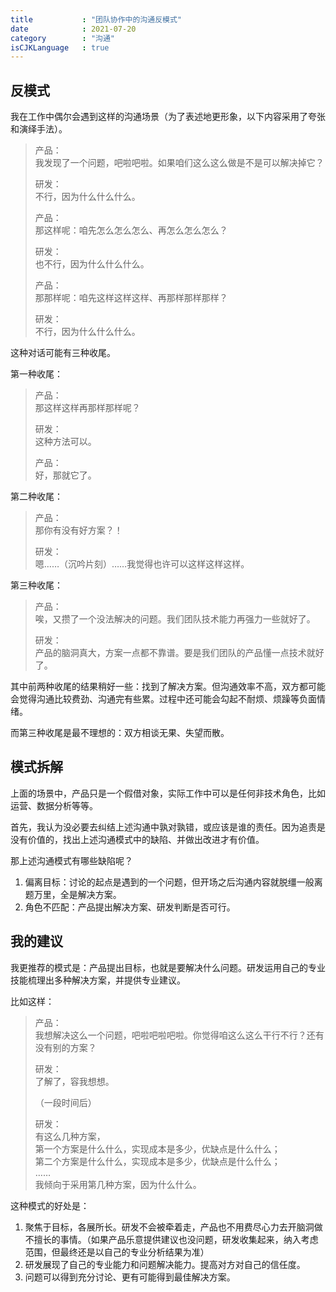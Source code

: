 ```yaml
---
title           : "团队协作中的沟通反模式"
date            : 2021-07-20
category        : "沟通"
isCJKLanguage   : true
---
```


## 反模式

我在工作中偶尔会遇到这样的沟通场景（为了表述地更形象，以下内容采用了夸张和演绎手法）。

> 产品：  
> 我发现了一个问题，吧啦吧啦。如果咱们这么这么做是不是可以解决掉它？  
> 
> 研发：  
> 不行，因为什么什么什么。  
> 
> 产品：  
> 那这样呢：咱先怎么怎么怎么、再怎么怎么怎么？  
>
> 研发：  
> 也不行，因为什么什么什么。  
>
> 产品：  
> 那那样呢：咱先这样这样这样、再那样那样那样？  
>
> 研发：  
> 不行，因为什么什么什么。  

这种对话可能有三种收尾。

第一种收尾：

> 产品：  
> 那这样这样再那样那样呢？
>
> 研发：  
> 这种方法可以。
>
> 产品：  
> 好，那就它了。


第二种收尾：

> 产品：   
> 那你有没有好方案？！
>
> 研发：  
> 嗯……（沉吟片刻）……我觉得也许可以这样这样这样。

第三种收尾：

> 产品：    
> 唉，又攒了一个没法解决的问题。我们团队技术能力再强力一些就好了。
>
> 研发：  
> 产品的脑洞真大，方案一点都不靠谱。要是我们团队的产品懂一点技术就好了。

其中前两种收尾的结果稍好一些：找到了解决方案。但沟通效率不高，双方都可能会觉得沟通比较费劲、沟通完有些累。过程中还可能会勾起不耐烦、烦躁等负面情绪。

而第三种收尾是最不理想的：双方相谈无果、失望而散。

## 模式拆解

上面的场景中，产品只是一个假借对象，实际工作中可以是任何非技术角色，比如运营、数据分析等等。

首先，我认为没必要去纠结上述沟通中孰对孰错，或应该是谁的责任。因为追责是没有价值的，找出上述沟通模式中的缺陷、并做出改进才有价值。

那上述沟通模式有哪些缺陷呢？

1. 偏离目标：讨论的起点是遇到的一个问题，但开场之后沟通内容就脱缰一般离题万里，全是解决方案。
2. 角色不匹配：产品提出解决方案、研发判断是否可行。

## 我的建议

我更推荐的模式是：产品提出目标，也就是要解决什么问题。研发运用自己的专业技能梳理出多种解决方案，并提供专业建议。

比如这样：

> 产品：  
> 我想解决这么一个问题，吧啦吧啦吧啦。你觉得咱这么这么干行不行？还有没有别的方案？
> 
> 研发：  
> 了解了，容我想想。  
>
> （一段时间后）  
> 
> 研发：  
> 有这么几种方案，  
> 第一个方案是什么什么，实现成本是多少，优缺点是什么什么；   
> 第二个方案是什么什么，实现成本是多少，优缺点是什么什么；  
> ……  
> 我倾向于采用第几种方案，因为什么什么。  

这种模式的好处是：

1. 聚焦于目标，各展所长。研发不会被牵着走，产品也不用费尽心力去开脑洞做不擅长的事情。（如果产品乐意提供建议也没问题，研发收集起来，纳入考虑范围，但最终还是以自己的专业分析结果为准）
2. 研发展现了自己的专业能力和问题解决能力。提高对方对自己的信任度。
3. 问题可以得到充分讨论、更有可能得到最佳解决方案。